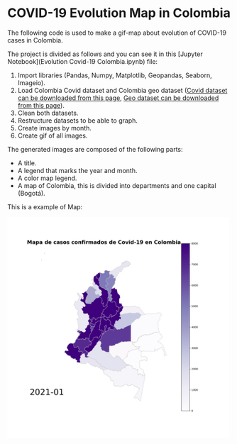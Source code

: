 # COVID-19 Evolution Map in Colombia

The following code is used to make a gif-map about evolution of COVID-19 cases in Colombia.

The project is divided as follows and you can see it in this [Jupyter Notebook](Evolution Covid-19 Colombia.ipynb) file:

1. Import libraries (Pandas, Numpy, Matplotlib, Geopandas, Seaborn, Imageio).
2. Load Colombia Covid dataset and  Colombia geo dataset ([Covid dataset can be downloaded from this page](https://www.datos.gov.co/Salud-y-Protecci-n-Social/Casos-positivos-de-COVID-19-en-Colombia/gt2j-8ykr/data), [Geo dataset can be downloaded from this page](https://geoportal.dane.gov.co/servicios/descarga-y-metadatos/descarga-mgn-marco-geoestadistico-nacional/)).
3. Clean both datasets.
4. Restructure datasets to be able to graph.
5. Create images by month.
6. Create gif of all images.

The generated images are composed of the following parts:

- A title.
- A legend that marks the year and month.
- A color map legend.
- A map of Colombia, this is divided into departments and one capital (Bogotá).

This is a example of Map:

<img src="img/example_plot.png" alt="Colombia map" width="500"/>
